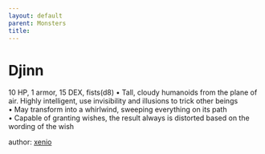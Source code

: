 ```yaml
---
layout: default
parent: Monsters 
title: 
--- 
```

# Djinn
10 HP, 1 armor, 15 DEX, fists(d8)
• Tall, cloudy humanoids from the plane of air. Highly intelligent, use invisibility and illusions to trick other beings  
• May transform into a whirlwind, sweeping everything on its path  
• Capable of granting wishes, the result always is distorted based on the wording of the wish  




author: [xenio](https://xenioinabottle.blogspot.com/2021/02/classic-monsters-for-cairnito-part-1.html) 


